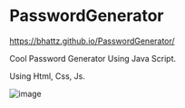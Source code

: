 # PasswordGenerator

https://bhattz.github.io/PasswordGenerator/

Cool Password Generator Using Java Script.

Using Html, Css, Js.

![image](https://user-images.githubusercontent.com/87993262/216821588-410985ac-1120-4824-9411-b52c9d528460.png)
